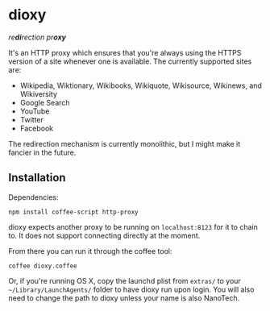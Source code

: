 dioxy
=====

_re**di**rection pr**oxy**_

It's an HTTP proxy which ensures that you're always
using the HTTPS version of a site whenever one is
available. The currently supported sites are:

* Wikipedia, Wiktionary, Wikibooks, Wikiquote,
  Wikisource, Wikinews, and Wikiversity
* Google Search
* YouTube
* Twitter
* Facebook

The redirection mechanism is currently monolithic, but
I might make it fancier in the future.

Installation
------------

Dependencies:

    npm install coffee-script http-proxy

dioxy expects another proxy to be running on
`localhost:8123` for it to chain to. It does not support
connecting directly at the moment.

From there you can run it through the coffee tool:

    coffee dioxy.coffee

Or, if you're running OS X, copy the launchd plist from
`extras/` to your `~/Library/LaunchAgents/` folder to
have dioxy run upon login. You will also need to change
the path to dioxy unless your name is also NanoTech.
